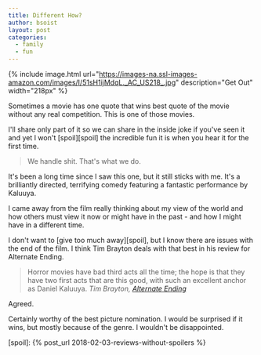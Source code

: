 ```yaml
---
title: Different How?
author: bsoist
layout: post
categories:
  - family
  - fun
---
```

{% include image.html url="https://images-na.ssl-images-amazon.com/images/I/51sH1ijMdqL._AC_US218_.jpg" description="Get Out" width="218px" %}

Sometimes a movie has one quote that wins best quote of the movie without any real competition. This is one of those movies.

I'll share only part of it so we can share in the inside joke if you've seen it and yet I won't [spoil][spoil] the incredible fun it is when you hear it for the first time.

> We handle shit. That's what we do.

<!--more-->

It's been a long time since I saw this one, but it still sticks with me. It's a brilliantly directed, terrifying comedy featuring a fantastic performance by Kaluuya. 

I came away from the film really thinking about my view of the world and how others must view it now or might have in the past - and how I might have in a different time. 

I don't want to [give too much away][spoil], but I know there are issues with the end of the film. I think Tim Brayton deals with that best in his review for Alternate Ending.

> Horror movies have bad third acts all the time; the hope is that they have two first acts that are this good, with such an excellent anchor as Daniel Kaluuya. <cite>Tim Brayton, [Alternate Ending][brayton]</cite>

Agreed.

Certainly worthy of the best picture nomination. I would be surprised if it wins, but mostly because of the genre. I wouldn't be disappointed. 

[brayton]: https://www.alternateending.com/2017/03/get-out-2017.html

[spoil]: {% post_url 2018-02-03-reviews-without-spoilers %}

